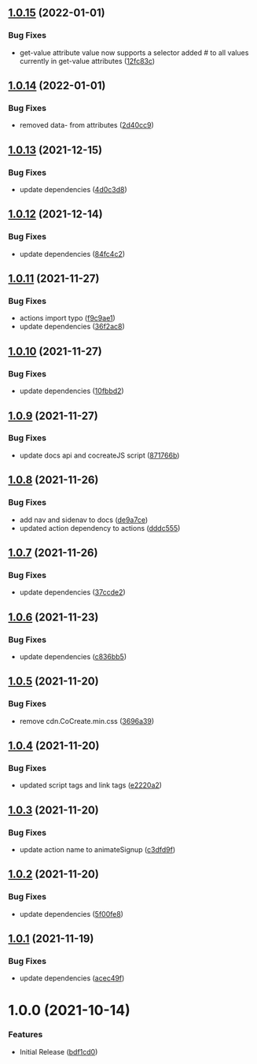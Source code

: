 ## [1.0.15](https://github.com/CoCreate-app/CoCreate-signup-animation/compare/v1.0.14...v1.0.15) (2022-01-01)


### Bug Fixes

* get-value attribute value now supports a selector added # to all values currently in get-value attributes ([12fc83c](https://github.com/CoCreate-app/CoCreate-signup-animation/commit/12fc83caa93183fa871d41eb85c52c38fcf721da))

## [1.0.14](https://github.com/CoCreate-app/CoCreate-signup-animation/compare/v1.0.13...v1.0.14) (2022-01-01)


### Bug Fixes

* removed data- from attributes ([2d40cc9](https://github.com/CoCreate-app/CoCreate-signup-animation/commit/2d40cc982b14288232b05cee1d0a2f3100721981))

## [1.0.13](https://github.com/CoCreate-app/CoCreate-signup-animation/compare/v1.0.12...v1.0.13) (2021-12-15)


### Bug Fixes

* update dependencies ([4d0c3d8](https://github.com/CoCreate-app/CoCreate-signup-animation/commit/4d0c3d8c98872d559f656668ae7a4570dcc00da5))

## [1.0.12](https://github.com/CoCreate-app/CoCreate-signup-animation/compare/v1.0.11...v1.0.12) (2021-12-14)


### Bug Fixes

* update dependencies ([84fc4c2](https://github.com/CoCreate-app/CoCreate-signup-animation/commit/84fc4c2e4d9b95bc2b16ed59e01e417d5cebcaff))

## [1.0.11](https://github.com/CoCreate-app/CoCreate-signup-animation/compare/v1.0.10...v1.0.11) (2021-11-27)


### Bug Fixes

* actions import typo ([f9c9ae1](https://github.com/CoCreate-app/CoCreate-signup-animation/commit/f9c9ae1f892c249f2fb215d06907074da23a06e0))
* update dependencies ([36f2ac8](https://github.com/CoCreate-app/CoCreate-signup-animation/commit/36f2ac8e69b7767bc7b62e723191cdb05b2cbb49))

## [1.0.10](https://github.com/CoCreate-app/CoCreate-signup-animation/compare/v1.0.9...v1.0.10) (2021-11-27)


### Bug Fixes

* update dependencies ([10fbbd2](https://github.com/CoCreate-app/CoCreate-signup-animation/commit/10fbbd2f287c4e157d03e260cf942780c7c11d8a))

## [1.0.9](https://github.com/CoCreate-app/CoCreate-signup-animation/compare/v1.0.8...v1.0.9) (2021-11-27)


### Bug Fixes

* update docs api and cocreateJS script ([871766b](https://github.com/CoCreate-app/CoCreate-signup-animation/commit/871766b682a6fb6689aa77d6ab7cf367ede3ac9a))

## [1.0.8](https://github.com/CoCreate-app/CoCreate-signup-animation/compare/v1.0.7...v1.0.8) (2021-11-26)


### Bug Fixes

* add nav and sidenav to docs ([de9a7ce](https://github.com/CoCreate-app/CoCreate-signup-animation/commit/de9a7cea50cf61bd37c37f2c8e5c75c2f7908abd))
* updated action dependency to actions ([dddc555](https://github.com/CoCreate-app/CoCreate-signup-animation/commit/dddc55540c6ea8cf632002d09c3a02f31b1d74f3))

## [1.0.7](https://github.com/CoCreate-app/CoCreate-signup-animation/compare/v1.0.6...v1.0.7) (2021-11-26)


### Bug Fixes

* update dependencies ([37ccde2](https://github.com/CoCreate-app/CoCreate-signup-animation/commit/37ccde2b1ebba0ceef93a8017c5ec623e8a091ad))

## [1.0.6](https://github.com/CoCreate-app/CoCreate-signup-animation/compare/v1.0.5...v1.0.6) (2021-11-23)


### Bug Fixes

* update dependencies ([c836bb5](https://github.com/CoCreate-app/CoCreate-signup-animation/commit/c836bb5083322a0f936f8d7a3ecc88a9362f0be7))

## [1.0.5](https://github.com/CoCreate-app/CoCreate-signup-animation/compare/v1.0.4...v1.0.5) (2021-11-20)


### Bug Fixes

* remove cdn.CoCreate.min.css ([3696a39](https://github.com/CoCreate-app/CoCreate-signup-animation/commit/3696a39f7dcd3943be95bb6d4515181605b89bde))

## [1.0.4](https://github.com/CoCreate-app/CoCreate-signup-animation/compare/v1.0.3...v1.0.4) (2021-11-20)


### Bug Fixes

* updated script tags and link tags ([e2220a2](https://github.com/CoCreate-app/CoCreate-signup-animation/commit/e2220a2165a4fabef428a0d3892745791456d309))

## [1.0.3](https://github.com/CoCreate-app/CoCreate-signup-animation/compare/v1.0.2...v1.0.3) (2021-11-20)


### Bug Fixes

* update action name to animateSignup ([c3dfd9f](https://github.com/CoCreate-app/CoCreate-signup-animation/commit/c3dfd9f7906efba91ace82641df1047b5f5273a7))

## [1.0.2](https://github.com/CoCreate-app/CoCreate-signup-animation/compare/v1.0.1...v1.0.2) (2021-11-20)


### Bug Fixes

* update dependencies ([5f00fe8](https://github.com/CoCreate-app/CoCreate-signup-animation/commit/5f00fe8104e983d9e7da5f4be659974540cdc100))

## [1.0.1](https://github.com/CoCreate-app/CoCreate-signup-animation/compare/v1.0.0...v1.0.1) (2021-11-19)


### Bug Fixes

* update dependencies ([acec49f](https://github.com/CoCreate-app/CoCreate-signup-animation/commit/acec49f3351721fca7512d8544cbf7e3bafa1913))

# 1.0.0 (2021-10-14)


### Features

* Initial Release ([bdf1cd0](https://github.com/CoCreate-app/CoCreate-signup-animation/commit/bdf1cd05c0a8d16b602363299b9574903ea0eca2))
